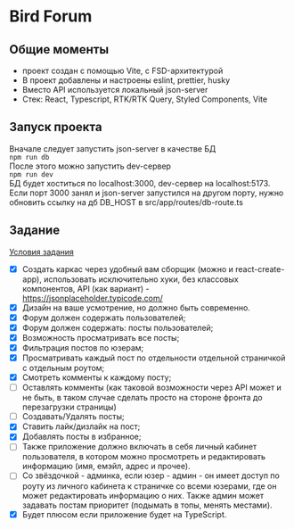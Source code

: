 # Bird Forum

## Общие моменты

- проект создан с помощью Vite, с FSD-архитектурой
- В проект добавлены и настроены eslint, prettier, husky
- Вместо API используется локальный json-server
- Стек: React, Typescript, RTK/RTK Query, Styled Components, Vite

## Запуск проекта

Вначале следует запустить json-server в качестве БД  
`npm run db`  
После этого можно запустить dev-сервер  
`npm run dev`  
БД будет хоститься по localhost:3000, dev-сервер на localhost:5173. Если порт 3000 занял и json-server
запустился на другом порту, нужно обновить ссылку на дб DB_HOST в src/app/routes/db-route.ts

## Задание

[Условия задания](https://docs.google.com/document/d/1_F24TUL52rvproT8LdBVGoXfjy_TapFkXocLxDLcupY/edit?tab=t.0)

- [x] Создать каркас через удобный вам сборщик (можно и react-create-app), использовать исключительно хуки, без классовых компонентов, API (как вариант) - https://jsonplaceholder.typicode.com/
- [x] Дизайн на ваше усмотрение, но должно быть современно.
- [x] Форум должен содержать пользователей;
- [x] Форум должен содержать: посты пользователей;
- [x] Возможность просматривать все посты;
- [x] Фильтрация постов по юзерам;
- [x] Просматривать каждый пост по отдельности отдельной страничкой с отдельным роутом;
- [x] Смотреть комменты к каждому посту;
- [ ] Оставлять комменты (как таковой возможности через API может и не быть, в таком случае сделать просто на стороне фронта до перезагрузки страницы)
- [ ] Создавать/Удалять посты;
- [x] Ставить лайк/дизлайк на пост;
- [x] Добавлять посты в избранное;
- [ ] Также приложение должно включать в себя личный кабинет пользователя, в котором можно просмотреть и редактировать информацию (имя, емэйл, адрес и прочее).
- [ ] Cо звёздочкой - админка, если юзер - админ - он имеет доступ по роуту из личного кабинета к страничке со всеми юзерами, где он может редактировать информацию о них. Также админ может задавать постам приоритет (подымать в топы, менять местами).
- [x] Будет плюсом если приложение будет на TypeScript.
